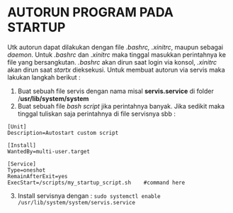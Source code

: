 # AUTORUN PROGRAM PADA STARTUP
Utk autorun dapat dilakukan dengan file *.bashrc, .xinitrc*, maupun sebagai *daemon*. Untuk *.bashrc* dan .*xinitrc* maka tinggal masukkan perintahnya ke file yang bersangkutan. *.bashrc* akan dirun saat login via konsol, *.xinitrc* akan dirun saat *startx* dieksekusi. Untuk membuat autorun via servis maka lakukan langkah berikut :

1. Buat sebuah file servis dengan nama misal **servis.service** di folder /**usr/lib/system/system**
2. Buat sebuah file *bash script* jika perintahnya banyak. Jika sedikit maka tinggal tuliskan saja perintahnya di file servisnya sbb :
 ```
 [Unit]
 Description=Autostart custom script

 [Install]
 WantedBy=multi-user.target

 [Service]
 Type=oneshot
 RemainAfterExit=yes
 ExecStart=/scripts/my_startup_script.sh	#command here
 ```

3. Install servisnya dengan : ```sudo systemctl enable /usr/lib/system/system/servis.service```
